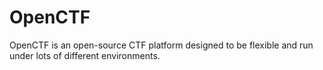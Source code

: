 # OpenCTF

OpenCTF is an open-source CTF platform designed to be flexible and run under lots of different environments.
